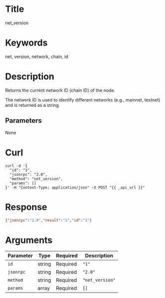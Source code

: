 # Title

net_version

# Keywords

net, version, network, chain, id

# Description

Returns the current network ID (chain ID) of the node.

The network ID is used to identify different networks (e.g., mainnet, testnet) and is returned as a string.

## Parameters

None

# Curl

```shell
curl -d '{
  "id": "1",
  "jsonrpc": "2.0",
  "method": "net_version",
  "params": []
}' -H "Content-Type: application/json" -X POST "{{ _api_url }}"
```

# Response

```json
{"jsonrpc":"2.0","result":"1","id":"1"}
```

# Arguments

| Parameter | Type   | Required | Description                 |
|-----------|--------|----------|-----------------------------|
| `id`      | string | Required | `"1"`                       |
| `jsonrpc` | string | Required | `"2.0"`                     |
| `method`  | string | Required | `"net_version"`             |
| `params`  | array  | Required | `[]`                        |